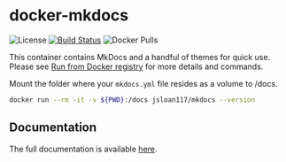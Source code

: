 # docker-mkdocs

![License](https://img.shields.io/badge/License-GPLv3-blue.svg)
[![Build Status](https://travis-ci.com/jsloan117/docker-mkdocs.svg?branch=master)](https://travis-ci.com/jsloan117/docker-mkdocs)
![Docker Pulls](https://img.shields.io/docker/pulls/jsloan117/mkdocs.svg)

This container contains MkDocs and a handful of themes for quick use. Please see [Run from Docker registry](http://jsloan117.github.io/mkdocs/run-from-docker-registry) for more details and commands.

Mount the folder where your `mkdocs.yml` file resides as a volume to /docs.

``` bash
docker run --rm -it -v ${PWD}:/docs jsloan117/mkdocs --version
```

## Documentation

The full documentation is available [here](http://jsloan117.github.io/mkdocs).
